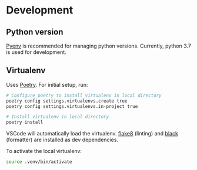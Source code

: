 # Development

## Python version

[Pyenv](https://github.com/pyenv/pyenv) is recommended for managing python versions. Currently, python 3.7 is used for development.

## Virtualenv

Uses [Poetry](https://poetry.eustace.io/docs/). For initial setup, run:

```sh
# Configure poetry to install virtualenv in local directory
poetry config settings.virtualenvs.create true
poetry config settings.virtualenvs.in-project true

# Install virtualenv in local directory
poetry install
```

VSCode will automatically load the virtualenv. [flake8](http://flake8.pycqa.org) (linting) and [black](https://github.com/ambv/black) (formatter) are installed as dev dependencies.

To activate the local virtualenv:

```sh
source .venv/bin/activate
```
